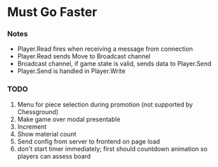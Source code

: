 # Must Go Faster

### Notes

-   Player.Read fires when receiving a message from connection
-   Player.Read sends Move to Broadcast channel
-   Broadcast channel, if game state is valid, sends data to Player.Send
-   Player.Send is handled in Player.Write

### TODO

1. Menu for piece selection during promotion (not supported by Chessground)
2. Make game over modal presentable
3. Increment
4. Show material count
5. Send config from server to frontend on page load
6. don't start timer immediately; first should countdown animation so players can assess board